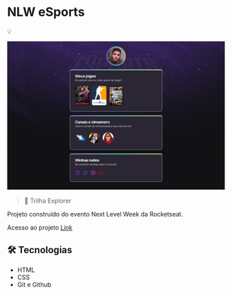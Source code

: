 # NLW eSports
💡

![preview](./.github/preview.png)

> 🧭 Trilha Explorer

Projeto construído do evento Next Level Week da Rocketseat.

Acesso ao projeto [Link](https://vxnnydll.github.io/NLW)

## 🛠️ Tecnologias
- HTML
- CSS
- Git e Github

